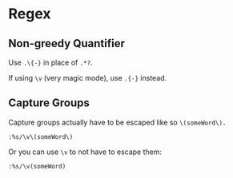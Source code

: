 # Regex
## Non-greedy Quantifier
Use `.\{-}` in place of `.*?`.

If using `\v` (very magic mode), use `.{-}` instead.

## Capture Groups
Capture groups actually have to be escaped like so `\(someWord\).`

`:%s/\v\(someWord\)`

Or you can use `\v` to not have to escape them:

`:%s/\v(someWord)`


